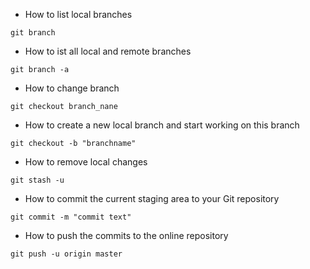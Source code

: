- How to list local branches
```
git branch
```
- How to ist all local and remote branches
```
git branch -a
```
- How to change branch
```
git checkout branch_nane
```
- How to create a new local branch and start working on this branch
```
git checkout -b "branchname"
```
- How to remove local changes
```
git stash -u
```
- How to commit the current staging area to your Git repository
```
git commit -m "commit text"
```
- How to push the commits to the online repository
```
git push -u origin master
```
